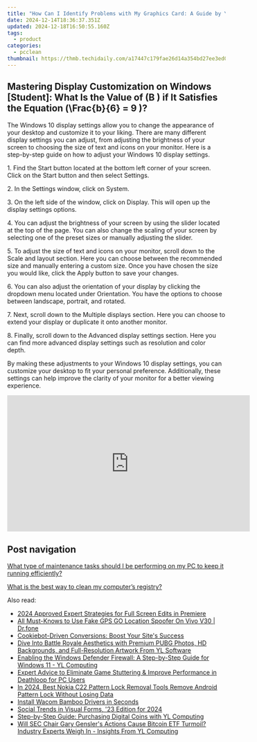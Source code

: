 ```yaml
---
title: "How Can I Identify Problems with My Graphics Card: A Guide by YL Computing's Expert Team"
date: 2024-12-14T18:36:37.351Z
updated: 2024-12-18T16:50:55.160Z
tags:
  - product
categories:
  - pcclean
thumbnail: https://thmb.techidaily.com/a17447c179fae26d14a354bd27ee3ed0db51405b2a49b0c58b6a37168dddbfaf.jpg
---
```


## Mastering Display Customization on Windows [Student]: What Is the Value of \(B \) if It Satisfies the Equation \(\Frac{b}{6} = 9 \)?

The Windows 10 display settings allow you to change the appearance of your desktop and customize it to your liking. There are many different display settings you can adjust, from adjusting the brightness of your screen to choosing the size of text and icons on your monitor. Here is a step-by-step guide on how to adjust your Windows 10 display settings. 

1\. Find the Start button located at the bottom left corner of your screen. Click on the Start button and then select Settings.

2\. In the Settings window, click on System.

3\. On the left side of the window, click on Display. This will open up the display settings options. 

4\. You can adjust the brightness of your screen by using the slider located at the top of the page. You can also change the scaling of your screen by selecting one of the preset sizes or manually adjusting the slider.

5\. To adjust the size of text and icons on your monitor, scroll down to the Scale and layout section. Here you can choose between the recommended size and manually entering a custom size. Once you have chosen the size you would like, click the Apply button to save your changes.

6\. You can also adjust the orientation of your display by clicking the dropdown menu located under Orientation. You have the options to choose between landscape, portrait, and rotated.

7\. Next, scroll down to the Multiple displays section. Here you can choose to extend your display or duplicate it onto another monitor.

8\. Finally, scroll down to the Advanced display settings section. Here you can find more advanced display settings such as resolution and color depth. 

By making these adjustments to your Windows 10 display settings, you can customize your desktop to fit your personal preference. Additionally, these settings can help improve the clarity of your monitor for a better viewing experience.

<!-- affiliate ads begin -->
<iframe width="560" height="315" src="https://www.youtube.com/embed/yDuvbv0QOYI?si=byottcEM_Rrvi4EL" title="YouTube video player" frameborder="0" allow="accelerometer; autoplay; clipboard-write; encrypted-media; gyroscope; picture-in-picture; web-share" referrerpolicy="strict-origin-when-cross-origin" allowfullscreen></iframe>
<!-- affiliate ads end -->

## Post navigation

[What type of maintenance tasks should I be performing on my PC to keep it running efficiently?](https://tools.techidaily.com/pcclean/products/)

[What is the best way to clean my computer’s registry?](https://tools.techidaily.com/pcclean/products/)

<ins class="adsbygoogle"
     style="display:block"
     data-ad-format="autorelaxed"
     data-ad-client="ca-pub-7571918770474297"
     data-ad-slot="1223367746"></ins>

<ins class="adsbygoogle"
     style="display:block"
     data-ad-client="ca-pub-7571918770474297"
     data-ad-slot="8358498916"
     data-ad-format="auto"
     data-full-width-responsive="true"></ins>

<span class="atpl-alsoreadstyle">Also read:</span>
<div><ul>
<li><a href="https://some-knowledge.techidaily.com/2024-approved-expert-strategies-for-full-screen-edits-in-premiere/"><u>2024 Approved Expert Strategies for Full Screen Edits in Premiere</u></a></li>
<li><a href="https://fake-location.techidaily.com/all-must-knows-to-use-fake-gps-go-location-spoofer-on-vivo-v30-drfone-by-drfone-virtual-android/"><u>All Must-Knows to Use Fake GPS GO Location Spoofer On Vivo V30 | Dr.fone</u></a></li>
<li><a href="https://discover-best.techidaily.com/cookiebot-driven-conversions-boost-your-sites-success/"><u>Cookiebot-Driven Conversions: Boost Your Site's Success</u></a></li>
<li><a href="https://discover-bits.techidaily.com/dive-into-battle-royale-aesthetics-with-premium-pubg-photos-hd-backgrounds-and-full-resolution-artwork-from-yl-software/"><u>Dive Into Battle Royale Aesthetics with Premium PUBG Photos, HD Backgrounds, and Full-Resolution Artwork From YL Software</u></a></li>
<li><a href="https://discover-bits.techidaily.com/enabling-the-windows-defender-firewall-a-step-by-step-guide-for-windows-11-yl-computing/"><u>Enabling the Windows Defender Firewall: A Step-by-Step Guide for Windows 11 - YL Computing</u></a></li>
<li><a href="https://win-blog.techidaily.com/expert-advice-to-eliminate-game-stuttering-and-improve-performance-in-deathloop-for-pc-users/"><u>Expert Advice to Eliminate Game Stuttering & Improve Performance in Deathloop for PC Users</u></a></li>
<li><a href="https://easy-unlock-android.techidaily.com/in-2024-best-nokia-c22-pattern-lock-removal-tools-remove-android-pattern-lock-without-losing-data-by-drfone-android/"><u>In 2024, Best Nokia C22 Pattern Lock Removal Tools Remove Android Pattern Lock Without Losing Data</u></a></li>
<li><a href="https://driver-install.techidaily.com/install-wacom-bamboo-drivers-in-seconds/"><u>Install Wacom Bamboo Drivers in Seconds</u></a></li>
<li><a href="https://facebook-video-share.techidaily.com/social-trends-in-visual-forms-23-edition-for-2024/"><u>Social Trends in Visual Forms, '23 Edition for 2024</u></a></li>
<li><a href="https://discover-bits.techidaily.com/step-by-step-guide-purchasing-digital-coins-with-yl-computing/"><u>Step-by-Step Guide: Purchasing Digital Coins with YL Computing</u></a></li>
<li><a href="https://discover-bits.techidaily.com/will-sec-chair-gary-genslers-actions-cause-bitcoin-etf-turmoil-industry-experts-weigh-in-insights-from-yl-computing/"><u>Will SEC Chair Gary Gensler's Actions Cause Bitcoin ETF Turmoil? Industry Experts Weigh In - Insights From YL Computing</u></a></li>
</ul></div>

